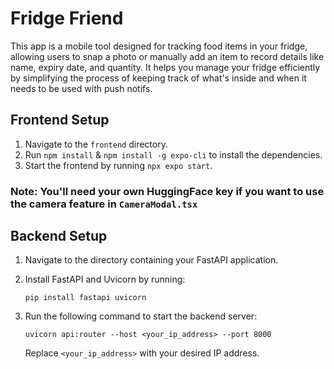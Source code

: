 # Fridge Friend

This app is a mobile tool designed for tracking food items in your fridge, allowing users to snap a photo or manually add an item to record details like name, expiry date, and quantity. It helps you manage your fridge efficiently by simplifying the process of keeping track of what's inside and when it needs to be used with push notifs.

 
## Frontend Setup
1. Navigate to the `frontend` directory.
2. Run `npm install` & `npm install -g expo-cli` to install the dependencies.
3. Start the frontend by running `npx expo start`.

### Note: You'll need your own HuggingFace key if you want to use the camera feature in `CameraModal.tsx`
## Backend Setup
1. Navigate to the directory containing your FastAPI application.
2. Install FastAPI and Uvicorn by running:
   ```
   pip install fastapi uvicorn
   ```

3. Run the following command to start the backend server:
   ```
   uvicorn api:router --host <your_ip_address> --port 8000 
   ```
   Replace `<your_ip_address>` with your desired IP address.
